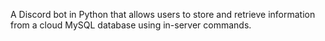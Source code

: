 A Discord bot in Python that allows users to store and retrieve information from a cloud MySQL database using in-server commands.
